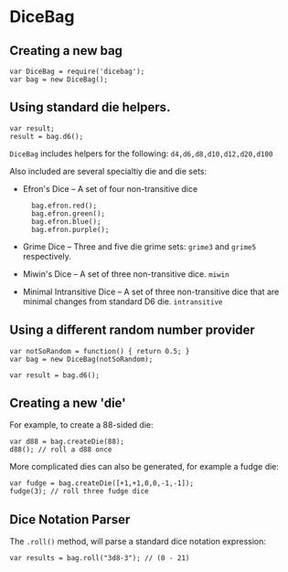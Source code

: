 # DiceBag

## Creating a new bag

	var DiceBag = require('dicebag');
	var bag = new DiceBag();


## Using standard die helpers. 

	var result; 
	result = bag.d6();

`DiceBag` includes helpers for the following: `d4,d6,d8,d10,d12,d20,d100`

Also included are several specialtiy die and die sets: 

* Efron's Dice – A set of four non-transitive dice
		
		bag.efron.red();
		bag.efron.green();
		bag.efron.blue();
		bag.efron.purple();
	
* Grime Dice – Three and five die grime sets: `grime3` and `grime5` respectively.
* Miwin's Dice – A set of three non-transitive dice. `miwin`
* Minimal Intransitive Dice – A set of three non-transitive dice that are minimal changes from standard D6 die. `intransitive`

## Using a different random number provider

	var notSoRandom = function() { return 0.5; }
	var bag = new DiceBag(notSoRandom);
	
	var result = bag.d6(); 
	
## Creating a new 'die'

For example, to create a 88-sided die:

	var d88 = bag.createDie(88);
	d88(); // roll a d88 once
	
More complicated dies can also be generated, for example a fudge die:

	var fudge = bag.createDie([+1,+1,0,0,-1,-1]);
	fudge(3); // roll three fudge dice
	
## Dice Notation Parser
The `.roll()` method, will parse a standard dice notation expression:

	var results = bag.roll("3d8-3"); // (0 - 21)

	
